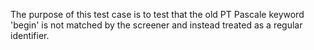 The purpose of this test case is to test that the old PT Pascale keyword 'begin' is not matched by the screener and instead treated as a regular identifier.